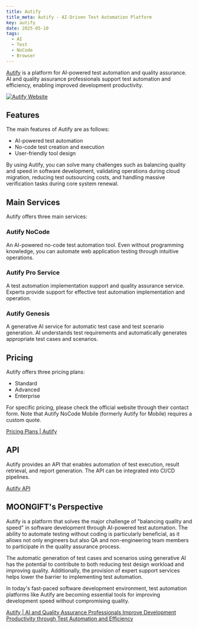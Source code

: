 ```yaml
---
title: Autify
title_meta: Autify - AI-Driven Test Automation Platform
key: autify
date: 2025-05-10
tags:
  - AI
  - Test
  - NoCode
  - Browser
---
```


[Autify](https://autify.jp/) is a platform for AI-powered test automation and quality assurance. AI and quality assurance professionals support test automation and efficiency, enabling improved development productivity.

[![Autify Website](/img/services/autify.jpg)](https://autify.jp/)

<!--more-->

## Features

The main features of Autify are as follows:

- AI-powered test automation
- No-code test creation and execution
- User-friendly tool design

By using Autify, you can solve many challenges such as balancing quality and speed in software development, validating operations during cloud migration, reducing test outsourcing costs, and handling massive verification tasks during core system renewal.

## Main Services

Autify offers three main services:

### Autify NoCode

An AI-powered no-code test automation tool. Even without programming knowledge, you can automate web application testing through intuitive operations.

### Autify Pro Service

A test automation implementation support and quality assurance service. Experts provide support for effective test automation implementation and operation.

### Autify Genesis

A generative AI service for automatic test case and test scenario generation. AI understands test requirements and automatically generates appropriate test cases and scenarios.

## Pricing

Autify offers three pricing plans:

- Standard
- Advanced
- Enterprise

For specific pricing, please check the official website through their contact form. Note that Autify NoCode Mobile (formerly Autify for Mobile) requires a custom quote.

[Pricing Plans | Autify](https://autify.jp/pricing)

## API

Autify provides an API that enables automation of test execution, result retrieval, and report generation. The API can be integrated into CI/CD pipelines.

[Autify API](https://autifyhq.github.io/autify-api/)

## MOONGIFT's Perspective

Autify is a platform that solves the major challenge of "balancing quality and speed" in software development through AI-powered test automation. The ability to automate testing without coding is particularly beneficial, as it allows not only engineers but also QA and non-engineering team members to participate in the quality assurance process.

The automatic generation of test cases and scenarios using generative AI has the potential to contribute to both reducing test design workload and improving quality. Additionally, the provision of expert support services helps lower the barrier to implementing test automation.

In today's fast-paced software development environment, test automation platforms like Autify are becoming essential tools for improving development speed without compromising quality.

[Autify | AI and Quality Assurance Professionals Improve Development Productivity through Test Automation and Efficiency](https://autify.jp/)

